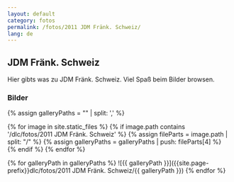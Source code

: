 ```yaml
---
layout: default
category: fotos
permalink: /fotos/2011 JDM Fränk. Schweiz/
lang: de
---
```


## JDM Fränk. Schweiz

Hier gibts was zu JDM Fränk. Schweiz. Viel Spaß beim Bilder browsen.

### Bilder
{% assign galleryPaths = "" | split: ',' %}

{% for image in site.static_files %}
{% if image.path contains '/dlc/fotos/2011 JDM Fränk. Schweiz' %}
        {% assign fileParts = image.path | split: "/" %}
        {% assign galleryPaths = galleryPaths | push: fileParts[4] %}
{% endif %}
{% endfor %}

{% for galleryPath in galleryPaths %}
![{{ galleryPath }}]({{site.page-prefix}}dlc/fotos/2011 JDM Fränk. Schweiz/{{ galleryPath }})
{% endfor %}
